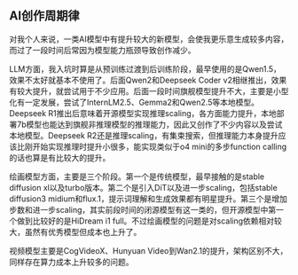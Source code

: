 ## AI创作周期律

对我个人来说，一类AI模型中有提升较大的新模型，会使我更乐意生成较多内容，而过了一段时间后常因为模型能力瓶颈导致创作减少。

LLM方面，我入坑时算是从预训练过渡到后训练阶段，最早使用的是Qwen1.5，效果不太好就基本不使用了。后面Qwen2和Deepseek Coder v2相继推出，效果有较大提升，就尝试用于不少应用。后面一段时间旗舰模型提升不大，主要是小型化有一定发展，尝试了InternLM2.5、Gemma2和Qwen2.5等本地模型。Deepseek R1推出后意味着开源模型实现推理scaling，各方面能力提升，本地部署7b模型也能达到旗舰非推理模型的推理能力，因此又创作了不少内容以及尝试本地模型。Deepseek R2还是推理scaling，有集束搜索，但推理能力本身提升应该比刚开始实现推理时提升小很多，能实现类似于o4 mini的多步function calling的话也算是有比较大的提升。

绘画模型方面，主要是三个阶段。第一个是传统模型，最早接触的是stable diffusion xl以及turbo版本。第二个是引入DiT以及进一步scaling，包括stable diffusion3 midium和flux.1，提示词理解和生成效果都有明星提升。第三个是增加步数和进一步scaling，其实前段时间的闭源模型有这一类的，但开源模型中第一个做到比较好的是HiDream i1 full。不过绘画模型的问题是对scaling依赖相对较大，虽然有优秀模型但成本也上升了。

视频模型主要是CogVideoX、Hunyuan Video到Wan2.1的提升，架构区别不大，同样存在算力成本上升较多的问题。